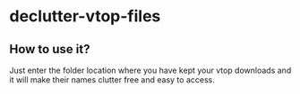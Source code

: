 # declutter-vtop-files

## How to use it?
Just enter the folder location where you have kept your vtop downloads and it will make their names clutter free and easy to access.
